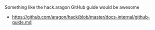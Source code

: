 Something like the hack.aragon GitHub guide would be awesome
- https://github.com/aragon/hack/blob/master/docs-internal/github-guide.md
